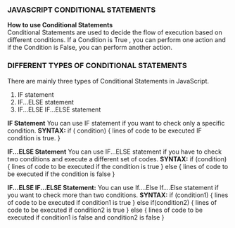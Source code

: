 ### JAVASCRIPT CONDITIONAL STATEMENTS

**How to use Conditional Statements**  
Conditional Statements are used to decide the flow of execution based on different conditions. If a Condition is True , you can perform one action and if the Condition is False, you can perform another action.

### DIFFERENT TYPES OF CONDITIONAL STATEMENTS  
There are mainly three types of Conditional Statements in JavaScript.
1. IF statement
2. IF...ELSE statement
3. IF...ELSE IF...ELSE statement

**IF Statement**
You can use IF statement if you want to check only a specific condition.
**SYNTAX:**    if ( condition)
                         {
                             lines of code to be executed IF condition is true.
                          }


**IF...ELSE Statement**
You can use IF...ELSE statement if you have to check two conditions and execute a different set of codes.
**SYNTAX:**  if (condition)
                      {
                          lines of code to be executed if the condition is true
                       }
                        else
                       { 
                          lines of code to be executed if the condition is false
                        }


**IF...ELSE IF...ELSE Statement:**
You can use If….Else If….Else statement if you want to check more than two conditions.
**SYNTAX:**
if (condition1)
{
lines of code to be executed if condition1 is true
}
else if(condition2)
{
lines of code to be executed if condition2 is true
}
else
{
lines of code to be executed if condition1 is false and condition2 is false
}

